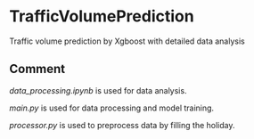 # TrafficVolumePrediction
Traffic volume prediction by Xgboost with detailed data analysis

## Comment
*data_processing.ipynb* is used for data analysis.

*main.py* is used for data processing and model training.

*processor.py* is used to preprocess data by filling the holiday.